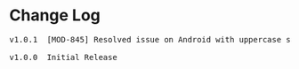 # Change Log
<pre>
v1.0.1  [MOD-845] Resolved issue on Android with uppercase scheme

v1.0.0	Initial Release
